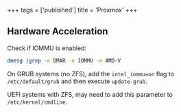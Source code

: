 +++
tags = ['published']
title = 'Proxmox'
+++

## Hardware Acceleration

Check if IOMMU is enabled:

````bash
dmesg |grep -e DMAR -e IOMMU -e AMD-V
````

On GRUB systems (no ZFS), add the `intel_iommu=on` flag to `/etc/default/grub` and then execute `update-grub`.

UEFI systems with ZFS, may need to add this parameter to `/etc/kernel/cmdline`.
